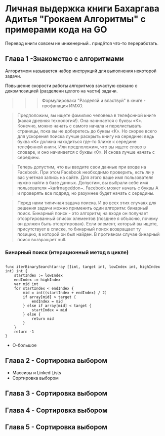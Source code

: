 # Личная выдержка книги Бахаргава Адитья "Грокаем Алгоритмы" с примерами кода на GO #


Перевод книги совсем не инженерный.. придётся что-то переработать.

## Глава 1 -Знакомство с алгоритмами ##

Алгоритмом называется набор инструкций для выполнения некоторой 
задачи. 

Повышение скорости работы алгоритмов зачастую связано с декомпозицией (разделени целого на части) задачи. 

>>>Формулировака "Разделяй и властвуй" в книге - профанация ИМХО. 

> Предположим, вы ищете фамилию человека в телефонной книге (какая древняя технология!). Она начинается с буквы «К». Конечно, можно начать с самого начала и перелистывать страницы, пока вы не доберетесь до буквы «К». Но скорее всего для ускорения поиска лучше раскрыть книгу на середине: ведь буква «К» должна находиться где-то ближе к середине телефонной книги. Или предположим, что вы ищете слово в словаре, и оно начинается с буквы «0». И снова лучше начать с середины.

> Теперь допустим, что вы вводите свои данные при входе на Facebook. При этом Facebook необходимо проверить, есть ли у вас учетная запись на сайте. Для этого ваше имя пользователя нужно найти в базе данных. Допустим, вы выбрали себе имя пользователя ~karlrnageddon~. Facebook может начать с буквы А и проверять все подряд, но разумнее будет начать с середины. 

> Перед нами типичная задача поиска. И во всех этих случаях для решения задачи можно применить один алгоритм: бинарный поиск. Бинарный поиск - это алгоритм; на входе он получает отсортированный список элементов (позднее я объясню, почему он должен быть отсортирован). Если элемент, который вы ищете, присутствует в списке, то бинарный поиск возвращает ту позицию, в которой он был найден. В противном случае бинарный поиск возвращает null. 

### Бинарный поиск (итерационный метод в цикле) ###

``` package main

func iterBinarySearch(array []int, target int, lowIndex int, highIndex int) int {
	startIndex := lowIndex
	endIndex := highIndex
	var mid int
	for startIndex < endIndex {
		mid = int((startIndex + endIndex) / 2)
		if array[mid] > target {
			endIndex = mid
		} else if array[mid] < target {
			startIndex = mid
		} else {
			return mid
		}
	}
	return -1
}
```


- О-большое

## Глава 2 - Сортировка выбором ## 

- Массивы и Linked Lists
- Сортировка выбором

## Глава 3 - Сортировка выбором ## 

## Глава 4 - Сортировка выбором ## 

## Глава 5 - Сортировка выбором ## 
